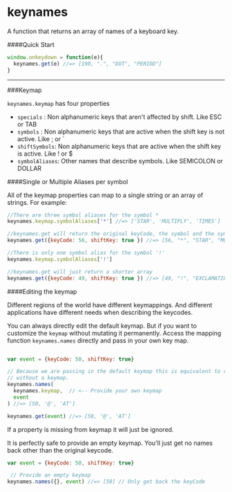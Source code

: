 # keynames
A function that returns an array of names of a keyboard key.


####Quick Start

```js
window.onkeydown = function(e){
  keynames.get(e) //=> [190, ".", "DOT", "PERIOD"]
}
```

---

###Keymap


`keynames.keymap` has four properties

- `specials` : Non alphanumeric keys that aren't affected by shift.  Like ESC or TAB
- `symbols` : Non alphanumeric keys that are active when the shift key is not active. Like ; or `
- `shiftSymbols`: Non alphanumeric keys that are active when the shift key is active. Like ! or $
- `symbolAliases`: Other names that describe symbols.  Like SEMICOLON or DOLLAR


####Single or Multiple Aliases per symbol

All of the keymap properties can map to a single string or an array of strings.  For example:

```js
//There are three symbol aliases for the symbol *
keynames.keymap.symbolAliases['*'] //=> ['STAR', 'MULTIPLY', 'TIMES']

//keynames.get will return the original keyCode, the symbol and the symbol aliases
keynames.get({keyCode: 56, shiftKey: true }) //=> [56, "*", "STAR", "MULTIPLY", "TIMES"]

```

```js
//There is only one symbol alias for the symbol '!'
keynames.keymap.symbolAliases['!'] 

//keynames.get will just return a shorter array
keynames.get({keyCode: 49, shiftKey: true }) //=> [49, "!", "EXCLAMATION"]

```

####Editing the keymap

Different regions of the world have different keymappings.  And different applications have different needs when describing
the keycodes.  

You can always directly edit the default keymap.  But if you want to customize the `keymap` without mutating it permanently. 
Access the mapping function `keynames.names` directly and pass in your own key map.

```js

var event = {keyCode: 50, shiftKey: true}

// Because we are passing in the default keymap this is equivalent to calling keynames.get
// without a keymap.
keynames.names(
  keynames.keymap,  // <-- Provide your own keymap
  event
) //=> [50, '@', 'AT']

keynames.get(event) //=> [50, '@', 'AT']

```
If a property is missing from keymap it will just be ignored.

It is perfectly safe to provide an empty keymap.  You'll just get no names back other than the original keycode.

```js
var event = {keyCode: 50, shiftKey: true}

 // Provide an empty keymap
keynames.names({}, event) //=> [50] // Only get back the keyCode

```


